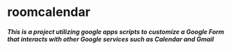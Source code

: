 # roomcalendar

##### This is a project utilizing google apps scripts to customize a Google Form that interacts with other Google services such as Calendar and Gmail

